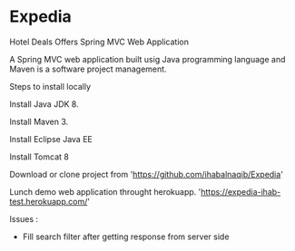 # Expedia

Hotel Deals Offers Spring MVC Web Application

A Spring MVC web application built usig Java programming language and Maven is a software project management.

Steps to install locally

Install Java JDK 8.

Install Maven 3.

Install Eclipse Java EE

Install Tomcat 8

Download or clone project from 'https://github.com/ihabalnaqib/Expedia'


Lunch demo web application throught herokuapp.
'https://expedia-ihab-test.herokuapp.com/'


Issues : 

- Fill search filter after getting response from server side
